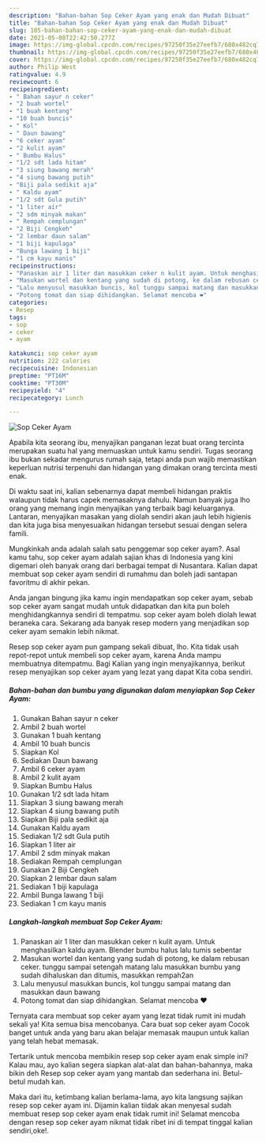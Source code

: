 ```yaml
---
description: "Bahan-bahan Sop Ceker Ayam yang enak dan Mudah Dibuat"
title: "Bahan-bahan Sop Ceker Ayam yang enak dan Mudah Dibuat"
slug: 105-bahan-bahan-sop-ceker-ayam-yang-enak-dan-mudah-dibuat
date: 2021-05-08T22:42:50.277Z
image: https://img-global.cpcdn.com/recipes/97250f35e27eefb7/680x482cq70/sop-ceker-ayam-foto-resep-utama.jpg
thumbnail: https://img-global.cpcdn.com/recipes/97250f35e27eefb7/680x482cq70/sop-ceker-ayam-foto-resep-utama.jpg
cover: https://img-global.cpcdn.com/recipes/97250f35e27eefb7/680x482cq70/sop-ceker-ayam-foto-resep-utama.jpg
author: Philip West
ratingvalue: 4.9
reviewcount: 6
recipeingredient:
- " Bahan sayur n ceker"
- "2 buah wortel"
- "1 buah kentang"
- "10 buah buncis"
- " Kol"
- " Daun bawang"
- "6 ceker ayam"
- "2 kulit ayam"
- " Bumbu Halus"
- "1/2 sdt lada hitam"
- "3 siung bawang merah"
- "4 siung bawang putih"
- "Biji pala sedikit aja"
- " Kaldu ayam"
- "1/2 sdt Gula putih"
- "1 liter air"
- "2 sdm minyak makan"
- " Rempah cemplungan"
- "2 Biji Cengkeh"
- "2 lembar daun salam"
- "1 biji kapulaga"
- "Bunga lawang 1 biji"
- "1 cm kayu manis"
recipeinstructions:
- "Panaskan air 1 liter dan masukkan ceker n kulit ayam. Untuk menghasilkan kaldu ayam. Blender bumbu halus lalu tumis sebentar"
- "Masukan wortel dan kentang yang sudah di potong, ke dalam rebusan ceker. tunggu sampai setengah matang lalu masukkan bumbu yang sudah dihaluskan dan ditumis, masukkan rempah2an"
- "Lalu menyusul masukkan buncis, kol tunggu sampai matang dan masukkan daun bawang"
- "Potong tomat dan siap dihidangkan. Selamat mencoba ❤"
categories:
- Resep
tags:
- sop
- ceker
- ayam

katakunci: sop ceker ayam 
nutrition: 222 calories
recipecuisine: Indonesian
preptime: "PT16M"
cooktime: "PT30M"
recipeyield: "4"
recipecategory: Lunch

---
```



![Sop Ceker Ayam](https://img-global.cpcdn.com/recipes/97250f35e27eefb7/680x482cq70/sop-ceker-ayam-foto-resep-utama.jpg)

Apabila kita seorang ibu, menyajikan panganan lezat buat orang tercinta merupakan suatu hal yang memuaskan untuk kamu sendiri. Tugas seorang ibu bukan sekadar mengurus rumah saja, tetapi anda pun wajib memastikan keperluan nutrisi terpenuhi dan hidangan yang dimakan orang tercinta mesti enak.

Di waktu  saat ini, kalian sebenarnya dapat membeli hidangan praktis walaupun tidak harus capek memasaknya dahulu. Namun banyak juga lho orang yang memang ingin menyajikan yang terbaik bagi keluarganya. Lantaran, menyajikan masakan yang diolah sendiri akan jauh lebih higienis dan kita juga bisa menyesuaikan hidangan tersebut sesuai dengan selera famili. 



Mungkinkah anda adalah salah satu penggemar sop ceker ayam?. Asal kamu tahu, sop ceker ayam adalah sajian khas di Indonesia yang kini digemari oleh banyak orang dari berbagai tempat di Nusantara. Kalian dapat membuat sop ceker ayam sendiri di rumahmu dan boleh jadi santapan favoritmu di akhir pekan.

Anda jangan bingung jika kamu ingin mendapatkan sop ceker ayam, sebab sop ceker ayam sangat mudah untuk didapatkan dan kita pun boleh menghidangkannya sendiri di tempatmu. sop ceker ayam boleh diolah lewat beraneka cara. Sekarang ada banyak resep modern yang menjadikan sop ceker ayam semakin lebih nikmat.

Resep sop ceker ayam pun gampang sekali dibuat, lho. Kita tidak usah repot-repot untuk membeli sop ceker ayam, karena Anda mampu membuatnya ditempatmu. Bagi Kalian yang ingin menyajikannya, berikut resep menyajikan sop ceker ayam yang lezat yang dapat Kita coba sendiri.

<!--inarticleads1-->

##### Bahan-bahan dan bumbu yang digunakan dalam menyiapkan Sop Ceker Ayam:

1. Gunakan  Bahan sayur n ceker
1. Ambil 2 buah wortel
1. Gunakan 1 buah kentang
1. Ambil 10 buah buncis
1. Siapkan  Kol
1. Sediakan  Daun bawang
1. Ambil 6 ceker ayam
1. Ambil 2 kulit ayam
1. Siapkan  Bumbu Halus
1. Gunakan 1/2 sdt lada hitam
1. Siapkan 3 siung bawang merah
1. Siapkan 4 siung bawang putih
1. Siapkan Biji pala sedikit aja
1. Gunakan  Kaldu ayam
1. Sediakan 1/2 sdt Gula putih
1. Siapkan 1 liter air
1. Ambil 2 sdm minyak makan
1. Sediakan  Rempah cemplungan
1. Gunakan 2 Biji Cengkeh
1. Siapkan 2 lembar daun salam
1. Sediakan 1 biji kapulaga
1. Ambil Bunga lawang 1 biji
1. Sediakan 1 cm kayu manis




<!--inarticleads2-->

##### Langkah-langkah membuat Sop Ceker Ayam:

1. Panaskan air 1 liter dan masukkan ceker n kulit ayam. Untuk menghasilkan kaldu ayam. Blender bumbu halus lalu tumis sebentar
1. Masukan wortel dan kentang yang sudah di potong, ke dalam rebusan ceker. tunggu sampai setengah matang lalu masukkan bumbu yang sudah dihaluskan dan ditumis, masukkan rempah2an
1. Lalu menyusul masukkan buncis, kol tunggu sampai matang dan masukkan daun bawang
1. Potong tomat dan siap dihidangkan. Selamat mencoba ❤




Ternyata cara membuat sop ceker ayam yang lezat tidak rumit ini mudah sekali ya! Kita semua bisa mencobanya. Cara buat sop ceker ayam Cocok banget untuk anda yang baru akan belajar memasak maupun untuk kalian yang telah hebat memasak.

Tertarik untuk mencoba membikin resep sop ceker ayam enak simple ini? Kalau mau, ayo kalian segera siapkan alat-alat dan bahan-bahannya, maka bikin deh Resep sop ceker ayam yang mantab dan sederhana ini. Betul-betul mudah kan. 

Maka dari itu, ketimbang kalian berlama-lama, ayo kita langsung sajikan resep sop ceker ayam ini. Dijamin kalian tiidak akan menyesal sudah membuat resep sop ceker ayam enak tidak rumit ini! Selamat mencoba dengan resep sop ceker ayam nikmat tidak ribet ini di tempat tinggal kalian sendiri,oke!.


